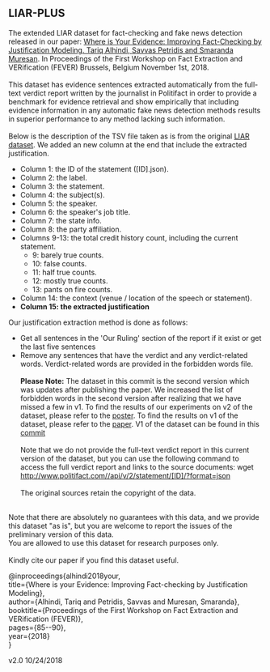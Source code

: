 ## LIAR-PLUS
The extended LIAR dataset for fact-checking and fake news detection released in our paper:
[Where is Your Evidence: Improving Fact-Checking by Justification Modeling. Tariq Alhindi, Savvas Petridis and Smaranda Muresan](http://aclweb.org/anthology/W18-5513). In Proceedings of the First Workshop on Fact Extraction and VERification (FEVER) Brussels, Belgium November 1st, 2018.
<br><br>
This dataset has evidence sentences extracted automatically from the full-text verdict report written by the journalist in Politifact in order to provide a benchmark for evidence retrieval and show empirically that including evidence information in any automatic fake news detection methods results in superior performance to any method lacking such information.
<br><br>
Below is the description of the TSV file taken as is from the original [LIAR dataset](https://www.cs.ucsb.edu/~william/data/liar_dataset.zip). We added an new column at the end that include the extracted justification.
<br>
- Column 1: the ID of the statement ([ID].json).
- Column 2: the label.
- Column 3: the statement.
- Column 4: the subject(s).
- Column 5: the speaker.
- Column 6: the speaker's job title.
- Column 7: the state info.
- Column 8: the party affiliation.
- Columns 9-13: the total credit history count, including the current statement.
  - 9: barely true counts.
  - 10: false counts.
  - 11: half true counts.
  - 12: mostly true counts.
  - 13: pants on fire counts.
- Column 14: the context (venue / location of the speech or statement).
- **Column 15: the extracted justification**

Our justification extraction method is done as follows:
- Get all sentences in the 'Our Ruling' section of the report if it exist or get the last five sentences
- Remove any sentences that have the verdict and any verdict-related words. Verdict-related words are provided in the forbidden words file.
<br><br>
**Please Note:** The dataset in this commit is the second version which was updates after publishing the paper. We increased the list of forbidden words in the second version after realizing that we have missed a few in v1. To find the results of our experiments on v2 of the dataset, please refer to the [poster](http://www.cs.columbia.edu/~tariq/slides/Poster_where_is_your_evidence.pdf). To find the results on v1 of the dataset, please refer to the [paper](http://aclweb.org/anthology/W18-5513). V1 of the dataset can be found in this [commit](https://github.com/Tariq60/LIAR-PLUS/tree/42d9791cee78f275a9f865387b958f4f29049241)
<br><br>
Note that we do not provide the full-text verdict report in this current version of the dataset,
but you can use the following command to access the full verdict report and links to the source documents:
wget http://www.politifact.com//api/v/2/statement/[ID]/?format=json
<br><br>
The original sources retain the copyright of the data.
<br>
Note that there are absolutely no guarantees with this data,
and we provide this dataset "as is",
but you are welcome to report the issues of the preliminary version
of this data.
<br>
You are allowed to use this dataset for research purposes only.
<br><br>
Kindly cite our paper if you find this dataset useful.

@inproceedings{alhindi2018your,<br>
  title={Where is your Evidence: Improving Fact-checking by Justification Modeling},<br>
  author={Alhindi, Tariq and Petridis, Savvas and Muresan, Smaranda},<br>
  booktitle={Proceedings of the First Workshop on Fact Extraction and VERification (FEVER)},<br>
  pages={85--90},<br>
  year={2018}<br>
}

v2.0 10/24/2018
